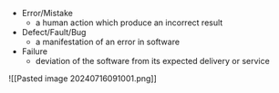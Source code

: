 
- Error/Mistake
	- a human action which produce an incorrect result
- Defect/Fault/Bug
	- a manifestation of an error in software
- Failure
	- deviation of the software from its expected delivery or service



![[Pasted image 20240716091001.png]]